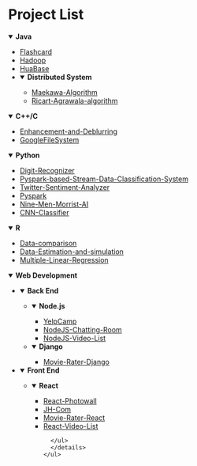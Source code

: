 <h1>Project List</h1>



<details open>
  <summary><b>Java</b></summary>
  <ul>
    <li><a href="https://github.com/dryadd44651/Flashcard">Flashcard</a>
    <li><a href="https://github.com/dryadd44651/Hadoop">Hadoop</a>
    <li><a href="https://github.com/dryadd44651/HuaBase">HuaBase</a>
  <li><details open>
    <summary><b>Distributed System</b></summary>
    <ul>
      <li><a href="https://github.com/dryadd44651/Maekawa-Algorithm">Maekawa-Algorithm</a></li>
      <li><a href="https://github.com/dryadd44651/Ricart-Agrawala-algorithm">Ricart-Agrawala-algorithm</a></li>
    </ul>
   </details>
   </ul>
</details>


<details open>
  <summary><b>C++/C</b></summary>
  <ul>
    <li><a href="https://github.com/dryadd44651/Enhancement-and-Deblurring">Enhancement-and-Deblurring</a>
    <li><a href="https://github.com/dryadd44651/GoogleFileSystem">GoogleFileSystem</a>
  </ul>
</details>



<details open>
  <summary><b>Python</b></summary>
  <ul>
    <li><a href="https://github.com/dryadd44651/Digit-Recognizer">Digit-Recognizer</a>
    <li><a href="https://github.com/dryadd44651/Pyspark-based-Stream-Data-Classification-System">Pyspark-based-Stream-Data-Classification-System</a>
      <li><a href="https://github.com/dryadd44651/Twitter-Sentiment-Analyzer">Twitter-Sentiment-Analyzer</a>
      <li><a href="https://github.com/dryadd44651/Pyspark">Pyspark</a>
      <li><a href="https://github.com/dryadd44651/Nine-Men-Morrist-AI">Nine-Men-Morrist-AI</a>
      <li><a href="https://github.com/dryadd44651/CNN-Classifier">CNN-Classifier</a>
        
  </ul>
</details>


<details open>
  <summary><b>R</b></summary>
  <ul>
    <li><a href="https://github.com/dryadd44651/Data-comparison">Data-comparison</a>
    <li><a href="https://github.com/dryadd44651/Data-Estimation-and-simulation">Data-Estimation-and-simulation</a>
    <li><a href="https://github.com/dryadd44651/Multiple-Linear-Regression">Multiple-Linear-Regression</a>
  </ul>
</details>

<details open>
  <summary><b>Web Development</b></summary>
  <ul>
  <li><details open>
    <summary><b>Back End</b></summary>
    <ul>
      <li><details open>
      <summary><b>Node.js</b></summary>
      <ul>
        <li><a href="https://github.com/dryadd44651/YelpCamp">YelpCamp</a>
        <li><a href="https://github.com/dryadd44651/NodeJS-Chatting-Room">NodeJS-Chatting-Room</a>
        <li><a href="https://github.com/dryadd44651/Video-List/tree/master/Vidzy">NodeJS-Video-List</a>
      </ul>
      </details>
      <li><details open>
      <summary><b>Django</b></summary>
      <ul>
        <li><a href="https://github.com/dryadd44651/Movie-Rater-Django">Movie-Rater-Django</a>
      </ul>
      </details>
    </ul>
   </details>
   <li><details open>
    <summary><b>Front End</b></summary>
    <ul>
      <li><details open>
      <summary><b>React</b></summary>
      <ul>
        <li><a href="https://github.com/dryadd44651/React-Photowall">React-Photowall</a>
        <li><a href="https://github.com/dryadd44651/JH-Com">JH-Com</a>
        <li><a href="https://github.com/dryadd44651/Movie-Rater-React">Movie-Rater-React</a>
        <li><a href="https://github.com/dryadd44651/Video-List/tree/master/react-app">React-Video-List</a>
          
      </ul>
      </details>
    </ul>
   </details>
    </ul>
   </details>
   </ul>
</details>

